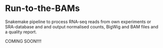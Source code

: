 # Run-to-the-BAMs
Snakemake pipeline to process RNA-seq reads from own experiments or SRA-database and and output normalised counts, BigWig and BAM files and a quality report.

COMING SOON!!!!

